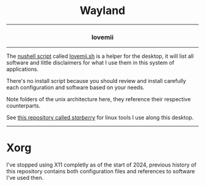 <h1 align="center">Wayland</h1>

---

<h3 align="center">lovemii</h3>

---

The [nushell script](https://www.nushell.sh/) called [lovemii.sh](./lovemii.sh) is a helper for the desktop, it will list all software and little disclaimers for what I use them in this system of applications.


There's no install script because you should review and install carefully each configuration and software based on your needs.

Note folders of the unix architecture here, they reference their respective counterparts.

See [this repository called _starberry_](https://github.com/BeyondMagic/starberry) for linux tools I use along this desktop.

---

# Xorg

I've stopped using X11 completly as of the start of 2024, previous history of this repository contains both configuration files and references to software I've used then.
